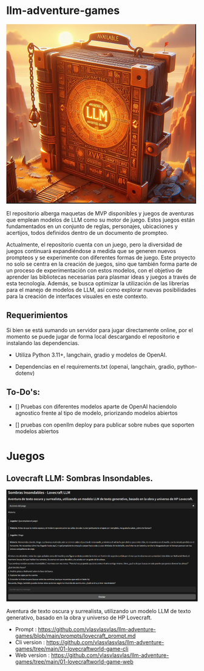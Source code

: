 # llm-adventure-games

<img src="media/image-llm-adventure-games.png" width="500">

El repositorio alberga maquetas de MVP disponibles y juegos de aventuras que emplean modelos de LLM como su motor de juego. Estos juegos están fundamentados en un conjunto de reglas, personajes, ubicaciones y acertijos, todos definidos dentro de un documento de prompteo.

Actualmente, el repositorio cuenta con un juego, pero la diversidad de juegos continuará expandiéndose a medida que se generen nuevos prompteos y se experimente con diferentes formas de juego. Este proyecto no solo se centra en la creación de juegos, sino que también forma parte de un proceso de experimentación con estos modelos, con el objetivo de aprender las bibliotecas necesarias para plasmar ideas y juegos a través de esta tecnología. Además, se busca optimizar la utilización de las librerías para el manejo de modelos de LLM, así como explorar nuevas posibilidades para la creación de interfaces visuales en este contexto.

## Requerimientos

Si bien se está sumando un servidor para jugar directamente online, por el momento se puede jugar de forma local descargando el repositorio e instalando las dependencias.

- Utiliza Python 3.11+, langchain, gradio y modelos de OpenAI.

- Dependencias en el requirements.txt (openai, langchain, gradio, python-dotenv)


## To-Do's:

- [] Pruebas con diferentes modelos aparte de OpenAI haciendolo agnostico frente al tipo de modelo, priorizando modelos abiertos

- [] pruebas con openllm deploy para publicar sobre nubes que soporten modelos abiertos

# Juegos 

## Lovecraft LLM: Sombras Insondables.

![Alt text](media/image-lovecraft.png)

Aventura de texto oscura y surrealista, utilizando un modelo LLM de texto generativo, basado en la obra y universo de HP Lovecraft.

- Prompt : https://github.com/vlasvlasvlas/llm-adventure-games/blob/main/prompts/lovecraft_prompt.md
- Cli version : https://github.com/vlasvlasvlas/llm-adventure-games/tree/main/01-lovecraftworld-game-cli
- Web version : https://github.com/vlasvlasvlas/llm-adventure-games/tree/main/01-lovecraftworld-game-web

